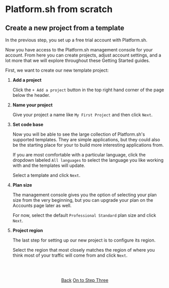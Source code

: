 # Platform.sh from scratch

## Create a new project from a template

In the previous step, you set up a free trial account with Platform.sh. 

Now you have access to the Platform.sh management console for your account. From here you can create projects, adjust account settings, and a lot more that we will explore throughout these Getting Started guides.

First, we want to create our new template project:

1. **Add a project**

   Click the `+ Add a project` button in the top right hand corner of the page below the header.

2. **Name your project**

   Give your project a name like `My First Project` and then click `Next`.

3. **Set code base**

   Now you will be able to see the large collection of Platform.sh's supported templates. They are simple applications, but they could also be the starting place for your to build more interesting applications from.

   If you are most comfortable with a particular language, click the dropdown labeled `All languages` to select the language you like working with and the templates will update.

   Select a template and click `Next`.

4. **Plan size**

   The management console gives you the option of selecting your plan size from the very beginning, but you can upgrade your plan on the Accounts page later as well.

   For now, select the default `Professional Standard` plan size and click `Next`.

5. **Project region**

   The last step for setting up our new project is to configure its region.

   Select the region that most closely matches the region of where you think most of your traffic will come from and click `Next`.


<html>
<head>
<link rel="stylesheet" href="/styles/styles.css">
</head>
<body>

<br/><br/>

<center>

<a href="/gettingstarted/languages/nodejs/demo/step-1.html" class="buttongen small">Back</a>
<a href="/gettingstarted/languages/nodejs/demo/step-3.html" class="buttongen small">On to Step Three</a>

</center>

<br/><br/>


</body>
</html>
